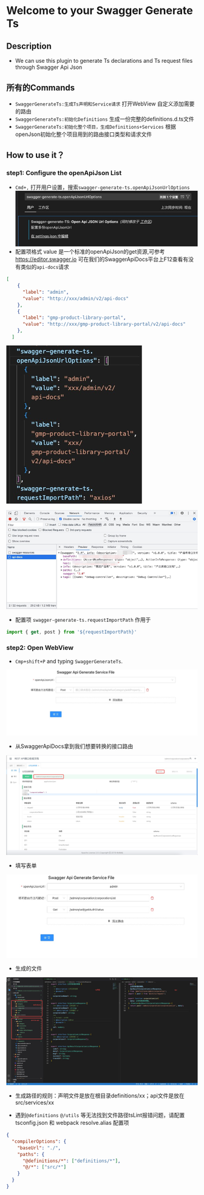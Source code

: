 # Welcome to your Swagger Generate Ts

## Description
* We can use this plugin to generate Ts declarations and Ts request files through Swagger Api Json

## 所有的Commands
* `SwaggerGenerateTs:生成Ts声明和Service请求` 打开WebView 自定义添加需要的路由
* `SwaggerGenerateTs:初始化Definitions` 生成一份完整的definitions.d.ts文件
* `SwaggerGenerateTs:初始化整个项目，生成Definitions+Services` 根据openJson初始化整个项目用到的路由接口类型和请求文件

## How to use it？

### step1: Configure the openApiJson List

* `Cmd+,` 打开用户设置，搜索`swagger-generate-ts.openApiJsonUrlOptions`
![](https://github.com/leizelong/swagger-generate-ts/blob/main/media/step1-setting.jpg?raw=true)
* 配置项格式 value 是一个标准的openApiJson的get资源,可参考 https://editor.swagger.io 可在我们的SwaggerApiDocs平台上F12查看有没有类似的`api-docs`请求
``` json
[
    {
      "label": "admin",
      "value": "http://xxx/admin/v2/api-docs"
    },
    {
      "label": "gmp-product-library-portal",
      "value": "http://xxx/gmp-product-library-portal/v2/api-docs"
    },
  ]
```
![](https://github.com/leizelong/swagger-generate-ts/blob/main/media/step1-options.jpg?raw=true)

![](https://github.com/leizelong/swagger-generate-ts/blob/main/media/step1-openApiUrl.jpeg?raw=true)

* 配置项 `swagger-generate-ts.requestImportPath` 作用于 
``` js 
import { get, post } from '${requestImportPath}'
```

### step2: Open WebView
* `Cmp+shift+P`  and typing `SwaggerGenerateTs`.

![](https://github.com/leizelong/swagger-generate-ts/blob/main/media/step2-webview.jpeg?raw=true)

* 从SwaggerApiDocs拿到我们想要转换的接口路由

![](https://github.com/leizelong/swagger-generate-ts/blob/main/media/step2-swagger-docs.jpeg?raw=true)

* 填写表单

![](https://github.com/leizelong/swagger-generate-ts/blob/main/media/step2-form.jpeg?raw=true)

* 生成的文件

![](https://github.com/leizelong/swagger-generate-ts/blob/main/media/step2-result.jpeg?raw=true)

* 生成路径的规则：声明文件是放在根目录definitions/xx；api文件是放在src/services/xx

* 遇到`@definitions` `@/utils` 等无法找到文件路径tsLint报错问题，请配置tsconfig.json 和 webpack resolve.alias 配置项

``` json 
{
  "compilerOptions": {
    "baseUrl": "./",
    "paths": {
      "@definitions/*": ["definitions/*"],
      "@/*": ["src/*"]
    }
  }
}
```
